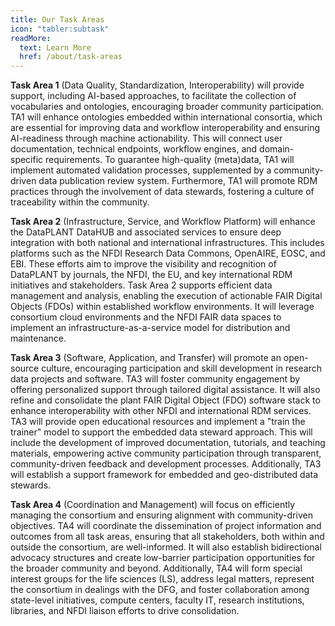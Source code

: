 ```yaml
---
title: Our Task Areas
icon: "tabler:subtask"
readMore:
  text: Learn More
  href: /about/task-areas
---
```


**Task Area 1** (Data Quality, Standardization, Interoperability) will provide support, including AI-based approaches, to facilitate the collection of vocabularies and ontologies, encouraging broader community participation.
TA1 will enhance ontologies embedded within international consortia, which are essential for improving data and workflow interoperability and ensuring AI-readiness through machine actionability. 
This will connect user documentation, technical endpoints, workflow engines, and domain-specific requirements. 
To guarantee high-quality (meta)data, TA1 will implement automated validation processes, supplemented by a community-driven data publication review system. 
Furthermore, TA1 will promote RDM practices through the involvement of data stewards, fostering a culture of traceability within the community.

**Task Area 2** (Infrastructure, Service, and Workflow Platform) will enhance the DataPLANT DataHUB and associated services to ensure deep integration with both national and international infrastructures. 
This includes platforms such as the NFDI Research Data Commons, OpenAIRE, EOSC, and EBI. 
These efforts aim to improve the visibility and recognition of DataPLANT by journals, the NFDI, the EU, and key international RDM initiatives and stakeholders. 
Task Area 2 supports efficient data management and analysis, enabling the execution of actionable FAIR Digital Objects (FDOs) within established workflow environments. 
It will leverage consortium cloud environments and the NFDI FAIR data spaces to implement an infrastructure-as-a-service model for distribution and maintenance.

**Task Area 3** (Software, Application, and Transfer) will promote an open-source culture, encouraging participation and skill development in research data projects and software. 
TA3 will foster community engagement by offering personalized support through tailored digital assistance. 
It will also refine and consolidate the plant FAIR Digital Object (FDO) software stack to enhance interoperability with other NFDI and international RDM services. 
TA3 will provide open educational resources and implement a "train the trainer" model to support the embedded data steward approach. 
This will include the development of improved documentation, tutorials, and teaching materials, empowering active community participation through transparent, community-driven feedback and development processes. 
Additionally, TA3 will establish a support framework for embedded and geo-distributed data stewards.

**Task Area 4** (Coordination and Management) will focus on efficiently managing the consortium and ensuring alignment with community-driven objectives. 
TA4 will coordinate the dissemination of project information and outcomes from all task areas, ensuring that all stakeholders, both within and outside the consortium, are well-informed. 
It will also establish bidirectional advocacy structures and create low-barrier participation opportunities for the broader community and beyond. 
Additionally, TA4 will form special interest groups for the life sciences (LS), address legal matters, represent the consortium in dealings with the DFG, and foster collaboration among state-level initiatives, compute centers, faculty IT, research institutions, libraries, and NFDI liaison efforts to drive consolidation.